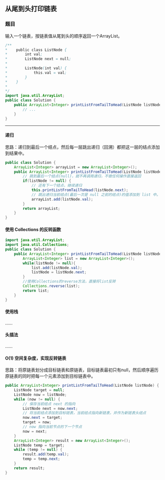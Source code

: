 ## 从尾到头打印链表

### 题目

输入一个链表，按链表值从尾到头的顺序返回一个ArrayList。

``` java
/**
*    public class ListNode {
*        int val;
*        ListNode next = null;
*
*        ListNode(int val) {
*            this.val = val;
*        }
*    }
*
*/
import java.util.ArrayList;
public class Solution {
    public ArrayList<Integer> printListFromTailToHead(ListNode listNode) {
        // ...
    }
}
```

--------------

#### 递归

思路：递归到最后一个结点，然后每一层跳出递归（回溯）都把这一层的结点添加到结果中。

``` java
public class Solution {
    ArrayList<Integer> arrayList = new ArrayList<Integer>();
    public ArrayList<Integer> printListFromTailToHead(ListNode listNode) {
        // 跳到最后一个结点(null)，就不再调用递归，不做任何操作直接返回
        if(listNode != null) {
            // 还有下一个结点，继续递归
            this.printListFromTailToHead(listNode.next);
            // 跳出递归当前结点(最后一次是 null 之前的结点)的值添加到 list 中。
            arrayList.add(listNode.val);
        }
        return arrayList;
    }
} 

```

#### 使用 Collections 的反转函数

``` java
import java.util.ArrayList;
import java.util.Collections;
public class Solution {
    public ArrayList<Integer> printListFromTailToHead(ListNode listNode) {
        ArrayList<Integer> list = new ArrayList<Integer>();
        while(listNode != null){
            list.add(listNode.val);
            listNode = listNode.next;
        }
        //使用Collections的reverse方法，直接将list反转
        Collections.reverse(list);
        return list;
    }
}

```

#### 使用栈
……
#### 头插法
……

#### O(1) 空间复杂度，实现反转链表

思路：将原链表划分成目标链表和原链表，目标链表最初只有null，然后顺序遍历原链表的同时把每一个元素添加到目标链表中。

``` java
public ArrayList<Integer> printListFromTailToHead(ListNode listNode) {
    ListNode target = null;
    ListNode now = listNode;
    while (now != null) {
        // 保存当前结点 next 的指向
        ListNode next = now.next;
        // 将当前结点添加到目标链表，当前结点指向新链表，并作为新链表头结点
        now.next = target;
        target = now;
        // now 指向当前节点的下一个节点
        now = next;
    }
    ArrayList<Integer> result = new ArrayList<Integer>();
    ListNode temp = target;
    while (temp != null) {
        result.add(temp.val);
        temp = temp.next;
    }
    return result;
}

```





